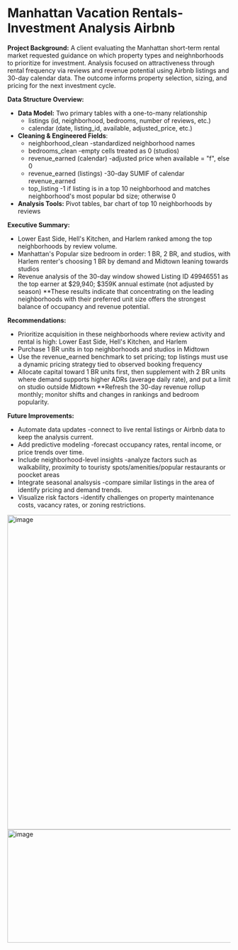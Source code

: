 # Manhattan Vacation Rentals-Investment Analysis Airbnb


**Project Background:** A client evaluating the Manhattan short-term rental market requested guidance on which property types and neighnborhoods to prioritize for investment.
Analysis focused on attractiveness  through rental frequency via reviews and revenue potential using Airbnb listings and 30-day calendar data. The outcome informs property 
selection, sizing, and pricing for the next investment cycle.

**Data Structure Overview:**

- **Data Model:**  Two primary tables with a one-to-many relationship
  - listings (id, neighborhood, bedrooms, number of reviews, etc.)
  - calendar (date, listing_id, available, adjusted_price, etc.)
- **Cleaning & Engineered Fields**:
  - neighborhood_clean -standardized neighborhood names 
  - bedrooms_clean -empty cells treated as 0 (studios)
  - revenue_earned (calendar) -adjusted price when available = "f", else 0
  - revenue_earned (listings) -30-day SUMIF of calendar revenue_earned
  - top_listing -1 if listing is in a top 10 neighborhood and matches neighborhood's most popular bd size; otherwise 0
- **Analysis Tools:** Pivot tables, bar chart of top 10 neighborhoods by reviews

**Executive Summary:** 

- Lower East Side, Hell's Kitchen, and Harlem ranked among the top neighborhoods by review volume.
- Manhattan's Popular size bedroom in order: 1 BR, 2 BR, and studios, with Harlem renter's choosing 1 BR by demand and Midtown leaning towards studios
- Revenue analysis of the 30-day window showed Listing ID 49946551 as the top earner at $29,940; $359K annual estimate (not adjusted by season)
  **These results indicate that concentrating on the leading neighborhoods with their preferred unit size offers the strongest balance of
occupancy and revenue potential.

**Recommendations:**

- Prioritize acquisition in these neighborhoods where review activity and rental is high: Lower East Side, Hell's Kitchen, and Harlem
- Purchase 1 BR units in top neighborhoods and studios in Midtown
- Use the revenue_earned benchmark to set pricing; top listings must use a dynamic pricing strategy tied to observed booking frequency
- Allocate capital toward 1 BR units first, then supplement with 2 BR units where demand supports higher ADRs (average daily rate), and put a 
limit on studio outside Midtown
  **Refresh the 30-day revenue rollup monthly; monitor shifts and changes in rankings and bedroom popularity.

**Future Improvements:**
- Automate data updates -connect to live rental listings or Airbnb data to keep the analysis current.
- Add predictive modeling -forecast occupancy rates, rental income, or price trends over time.
- Include neighborhood-level insights -analyze factors such as walkability, proximity to touristy spots/amenities/popular restaurants or poocket areas
- Integrate seasonal analsysis -compare similar listings in the area of identify pricing and demand trends.
- Visualize risk factors -identify challenges on property maintenance costs, vacancy rates, or zoning restrictions.
  

<img width="663" height="709" alt="image" src="https://github.com/user-attachments/assets/1f34b809-81f5-4593-bd92-a975a0ce2c4a" />
<img width="663" height="255" alt="image" src="https://github.com/user-attachments/assets/9330d004-84d2-4708-b1f7-a2976c156edf" />





